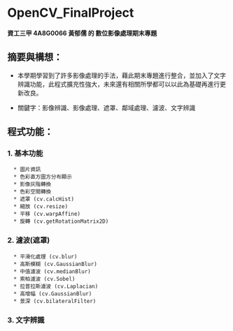 # OpenCV_FinalProject
**資工三甲 4A8G0066 黃郁儒 的 數位影像處理期末專題**


## 摘要與構想：
* 本學期學習到了許多影像處理的手法，藉此期末專題進行整合，並加入了文字辨識功能，此程式擴充性強大，未來還有相關所學都可以以此為基礎再進行更新改良。

* 關鍵字：影像辨識、影像處理、遮罩、鄰域處理、濾波、文字辨識


## 程式功能：

### 1. 基本功能
      * 圖片資訊
      * 色彩直方圖方分布顯示
      * 影像灰階轉換
      * 色彩空間轉換
      * 遮罩 (cv.calcHist)
      * 縮放 (cv.resize)
      * 平移 (cv.warpAffine)
      * 旋轉 (cv.getRotationMatrix2D)
      
### 2. 濾波(遮罩)
      * 平滑化處理 (cv.blur)
      * 高斯模糊 (cv.GaussianBlur)
      * 中值濾波 (cv.medianBlur)
      * 索柏濾波 (cv.Sobel)
      * 拉普拉斯濾波 (cv.Laplacian)
      * 高增幅 (cv.GaussianBlur)
      * 景深 (cv.bilateralFilter)
      
### 3. 文字辨識
